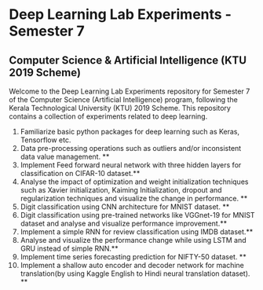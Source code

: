 # Deep Learning Lab Experiments - Semester 7
## Computer Science & Artificial Intelligence (KTU 2019 Scheme)

Welcome to the Deep Learning Lab Experiments repository for Semester 7 of the Computer Science (Artificial Intelligence) program, following the Kerala Technological University (KTU) 2019 Scheme. This repository contains a collection of experiments related to deep learning.
1. Familiarize basic python packages for deep learning such as Keras, Tensorflow etc.
2. Data pre-processing operations such as outliers and/or inconsistent data value
management. **
3. Implement Feed forward neural network with three hidden layers for classification
on CIFAR-10 dataset.**
4. Analyse the impact of optimization and weight initialization techniques such as
Xavier initialization, Kaiming Initialization, dropout and regularization techniques
and visualize the change in performance. **
5. Digit classification using CNN architecture for MNIST dataset. **
6. Digit classification using pre-trained networks like VGGnet-19 for MNIST dataset
and analyse and visualize performance improvement.**
7. Implement a simple RNN for review classification using IMDB dataset.**
8. Analyse and visualize the performance change while using LSTM and GRU
instead of simple RNN.**
9. Implement time series forecasting prediction for NIFTY-50 dataset. **
10. Implement a shallow auto encoder and decoder network for machine translation(by
using Kaggle English to Hindi neural translation dataset). **
